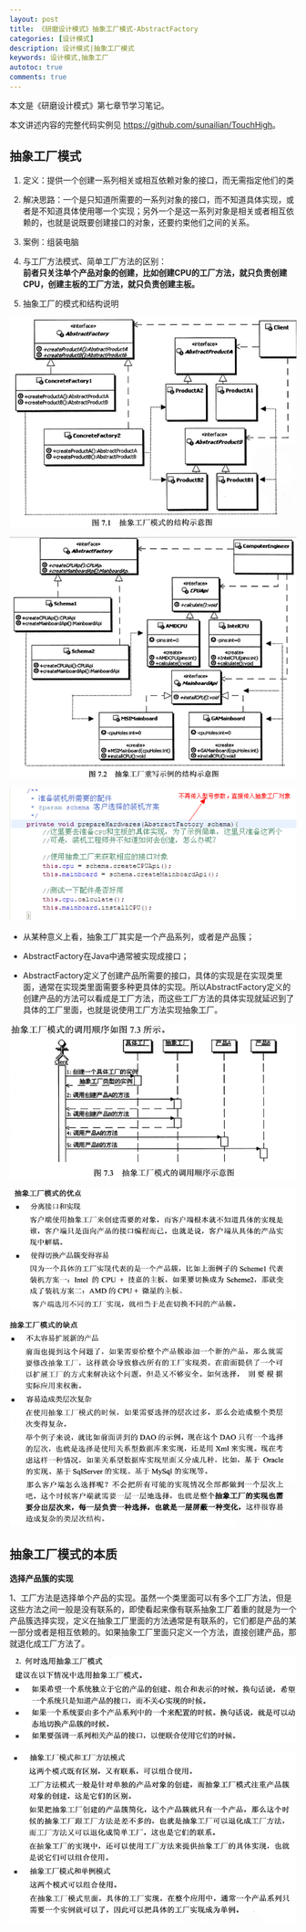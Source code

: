 ```yaml
---
layout: post
title: 《研磨设计模式》抽象工厂模式-AbstractFactory
categories: [设计模式]
description: 设计模式|抽象工厂模式
keywords: 设计模式,抽象工厂
autotoc: true
comments: true
---
```


本文是《研磨设计模式》第七章节学习笔记。

本文讲述内容的完整代码实例见 <https://github.com/sunailian/TouchHigh>。

## 抽象工厂模式

1. 定义：提供一个创建一系列相关或相互依赖对象的接口，而无需指定他们的类
 
2. 解决思路：一个是只知道所需要的一系列对象的接口，而不知道具体实现，或者是不知道具体使用哪一个实现；另外一个是这一系列对象是相关或者相互依赖的，也就是说既要创建接口的对象，还要约束他们之间的关系。
 
3. 案例：组装电脑
 
4. 与工厂方法模式、简单工厂方法的区别：<br/>
    **前者只关注单个产品对象的创建，比如创建CPU的工厂方法，就只负责创建CPU，创建主板的工厂方法，就只负责创建主板。**
 
5. 抽象工厂的模式和结构说明

![](/images/posts/designpattern/AbstractFactory-1.png)

![](/images/posts/designpattern/AbstractFactory-2.png)

![](/images/posts/designpattern/AbstractFactory-3.png)

- 从某种意义上看，抽象工厂其实是一个产品系列，或者是产品簇；
 
- AbstractFactory在Java中通常被实现成接口；
 
- AbstractFactory定义了创建产品所需要的接口，具体的实现是在实现类里面，通常在实现类里面需要多种更具体的实现。所以AbstractFactory定义的创建产品的方法可以看成是工厂方法，而这些工厂方法的具体实现就延迟到了具体的工厂里面，也就是说使用工厂方法实现抽象工厂。

![](/images/posts/designpattern/AbstractFactory-4.png)

![](/images/posts/designpattern/AbstractFactory-5.png)

![](/images/posts/designpattern/AbstractFactory-6.png)

## 抽象工厂模式的本质

**选择产品簇的实现**<br/>
 
1、工厂方法是选择单个产品的实现。虽然一个类里面可以有多个工厂方法，但是这些方法之间一般是没有联系的，即使看起来像有联系抽象工厂着重的就是为一个产品簇选择实现，定义在抽象工厂里面的方法通常是有联系的，它们都是产品的某一部分或者是相互依赖的。如果抽象工厂里面只定义一个方法，直接创建产品，那就退化成工厂方法了。

![](/images/posts/designpattern/AbstractFactory-7.png)

![](/images/posts/designpattern/AbstractFactory-8.png)